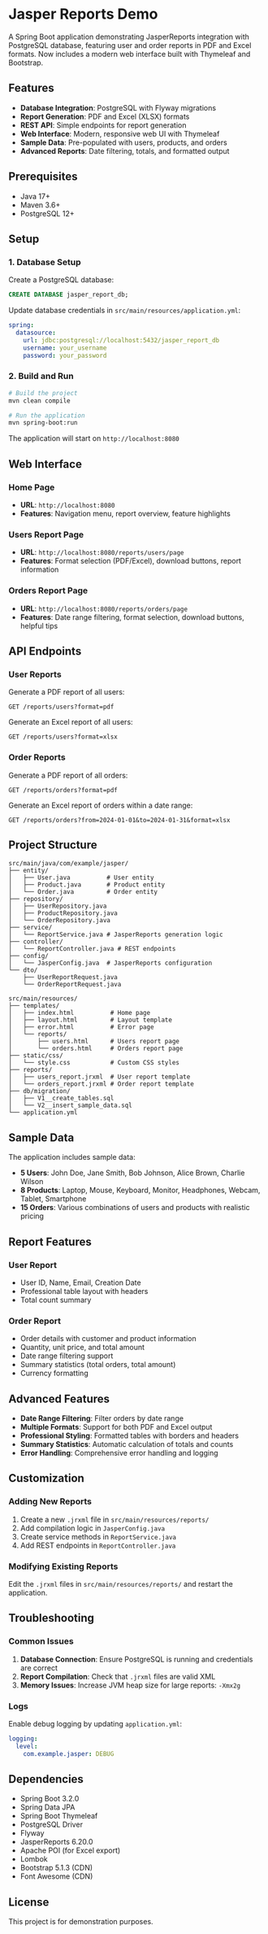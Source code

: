 # Jasper Reports Demo

A Spring Boot application demonstrating JasperReports integration with PostgreSQL database, featuring user and order reports in PDF and Excel formats. Now includes a modern web interface built with Thymeleaf and Bootstrap.

## Features

- **Database Integration**: PostgreSQL with Flyway migrations
- **Report Generation**: PDF and Excel (XLSX) formats
- **REST API**: Simple endpoints for report generation
- **Web Interface**: Modern, responsive web UI with Thymeleaf
- **Sample Data**: Pre-populated with users, products, and orders
- **Advanced Reports**: Date filtering, totals, and formatted output

## Prerequisites

- Java 17+
- Maven 3.6+
- PostgreSQL 12+

## Setup

### 1. Database Setup

Create a PostgreSQL database:

```sql
CREATE DATABASE jasper_report_db;
```

Update database credentials in `src/main/resources/application.yml`:

```yaml
spring:
  datasource:
    url: jdbc:postgresql://localhost:5432/jasper_report_db
    username: your_username
    password: your_password
```

### 2. Build and Run

```bash
# Build the project
mvn clean compile

# Run the application
mvn spring-boot:run
```

The application will start on `http://localhost:8080`

## Web Interface

### Home Page
- **URL**: `http://localhost:8080`
- **Features**: Navigation menu, report overview, feature highlights

### Users Report Page
- **URL**: `http://localhost:8080/reports/users/page`
- **Features**: Format selection (PDF/Excel), download buttons, report information

### Orders Report Page
- **URL**: `http://localhost:8080/reports/orders/page`
- **Features**: Date range filtering, format selection, download buttons, helpful tips

## API Endpoints

### User Reports

Generate a PDF report of all users:
```
GET /reports/users?format=pdf
```

Generate an Excel report of all users:
```
GET /reports/users?format=xlsx
```

### Order Reports

Generate a PDF report of all orders:
```
GET /reports/orders?format=pdf
```

Generate an Excel report of orders within a date range:
```
GET /reports/orders?from=2024-01-01&to=2024-01-31&format=xlsx
```

## Project Structure

```
src/main/java/com/example/jasper/
├── entity/
│   ├── User.java          # User entity
│   ├── Product.java       # Product entity
│   └── Order.java         # Order entity
├── repository/
│   ├── UserRepository.java
│   ├── ProductRepository.java
│   └── OrderRepository.java
├── service/
│   └── ReportService.java # JasperReports generation logic
├── controller/
│   └── ReportController.java # REST endpoints
├── config/
│   └── JasperConfig.java  # JasperReports configuration
└── dto/
    ├── UserReportRequest.java
    └── OrderReportRequest.java

src/main/resources/
├── templates/
│   ├── index.html          # Home page
│   ├── layout.html         # Layout template
│   ├── error.html          # Error page
│   └── reports/
│       ├── users.html      # Users report page
│       └── orders.html     # Orders report page
├── static/css/
│   └── style.css           # Custom CSS styles
├── reports/
│   ├── users_report.jrxml  # User report template
│   └── orders_report.jrxml # Order report template
├── db/migration/
│   ├── V1__create_tables.sql
│   └── V2__insert_sample_data.sql
└── application.yml
```

## Sample Data

The application includes sample data:

- **5 Users**: John Doe, Jane Smith, Bob Johnson, Alice Brown, Charlie Wilson
- **8 Products**: Laptop, Mouse, Keyboard, Monitor, Headphones, Webcam, Tablet, Smartphone
- **15 Orders**: Various combinations of users and products with realistic pricing

## Report Features

### User Report
- User ID, Name, Email, Creation Date
- Professional table layout with headers
- Total count summary

### Order Report
- Order details with customer and product information
- Quantity, unit price, and total amount
- Date range filtering support
- Summary statistics (total orders, total amount)
- Currency formatting

## Advanced Features

- **Date Range Filtering**: Filter orders by date range
- **Multiple Formats**: Support for both PDF and Excel output
- **Professional Styling**: Formatted tables with borders and headers
- **Summary Statistics**: Automatic calculation of totals and counts
- **Error Handling**: Comprehensive error handling and logging

## Customization

### Adding New Reports

1. Create a new `.jrxml` file in `src/main/resources/reports/`
2. Add compilation logic in `JasperConfig.java`
3. Create service methods in `ReportService.java`
4. Add REST endpoints in `ReportController.java`

### Modifying Existing Reports

Edit the `.jrxml` files in `src/main/resources/reports/` and restart the application.

## Troubleshooting

### Common Issues

1. **Database Connection**: Ensure PostgreSQL is running and credentials are correct
2. **Report Compilation**: Check that `.jrxml` files are valid XML
3. **Memory Issues**: Increase JVM heap size for large reports: `-Xmx2g`

### Logs

Enable debug logging by updating `application.yml`:

```yaml
logging:
  level:
    com.example.jasper: DEBUG
```

## Dependencies

- Spring Boot 3.2.0
- Spring Data JPA
- Spring Boot Thymeleaf
- PostgreSQL Driver
- Flyway
- JasperReports 6.20.0
- Apache POI (for Excel export)
- Lombok
- Bootstrap 5.1.3 (CDN)
- Font Awesome (CDN)

## License

This project is for demonstration purposes.

